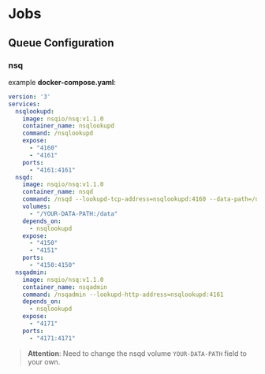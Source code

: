 # Jobs

## Queue Configuration
### nsq

example **docker-compose.yaml**:
```yaml
version: '3'
services:
  nsqlookupd:
    image: nsqio/nsq:v1.1.0
    container_name: nsqlookupd
    command: /nsqlookupd
    expose:
      - "4160"
      - "4161"
    ports:
      - "4161:4161"
  nsqd:
    image: nsqio/nsq:v1.1.0
    container_name: nsqd
    command: /nsqd --lookupd-tcp-address=nsqlookupd:4160 --data-path=/data
    volumes:
      - "/YOUR-DATA-PATH:/data"
    depends_on:
      - nsqlookupd
    expose:
      - "4150"
      - "4151"
    ports:
      - "4150:4150"
  nsqadmin:
    image: nsqio/nsq:v1.1.0
    container_name: nsqadmin
    command: /nsqadmin --lookupd-http-address=nsqlookupd:4161
    depends_on:
      - nsqlookupd  
    expose:
      - "4171"
    ports:
      - "4171:4171"
```
> **Attention**: Need to change the nsqd volume `YOUR-DATA-PATH` field to your own.
